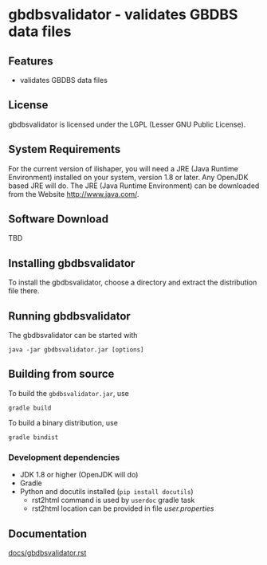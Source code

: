 # gbdbsvalidator - validates GBDBS data files

## Features
- validates GBDBS data files

## License
gbdbsvalidator is licensed under the LGPL (Lesser GNU Public License).

## System Requirements
For the current version of ilishaper, you will need a JRE (Java Runtime Environment) installed on your system, version 1.8 or later. Any OpenJDK based JRE will do.
The JRE (Java Runtime Environment) can be downloaded from the Website <http://www.java.com/>.

## Software Download 
TBD

## Installing gbdbsvalidator
To install the gbdbsvalidator, choose a directory and extract the distribution file there. 

## Running gbdbsvalidator
The gbdbsvalidator can be started with

    java -jar gbdbsvalidator.jar [options]

## Building from source
To build the `gbdbsvalidator.jar`, use

    gradle build

To build a binary distribution, use

    gradle bindist

### Development dependencies
* JDK 1.8 or higher (OpenJDK will do)
* Gradle
* Python and docutils installed (`pip install docutils`)
    * rst2html command is used by `userdoc` gradle task
    * rst2html location can be provided in file _user.properties_

## Documentation
[docs/gbdbsvalidator.rst](docs/gbdbsvalidator.rst)
